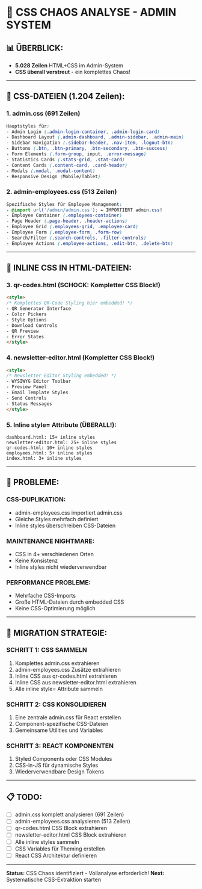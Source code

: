 # 🎨 CSS CHAOS ANALYSE - ADMIN SYSTEM

## 📊 **ÜBERBLICK:**
- **5.028 Zeilen** HTML+CSS im Admin-System
- **CSS überall verstreut** - ein komplettes Chaos!

---

## 📁 **CSS-DATEIEN (1.204 Zeilen):**

### 1. **admin.css (691 Zeilen)**
```css
Hauptstyles für:
- Admin Login (.admin-login-container, .admin-login-card)
- Dashboard Layout (.admin-dashboard, .admin-sidebar, .admin-main)
- Sidebar Navigation (.sidebar-header, .nav-item, .logout-btn)
- Buttons (.btn, .btn-primary, .btn-secondary, .btn-success)
- Form Elements (.form-group, input, .error-message)
- Statistics Cards (.stats-grid, .stat-card)
- Content Cards (.content-card, .card-header)
- Modals (.modal, .modal-content)
- Responsive Design (Mobile/Tablet)
```

### 2. **admin-employees.css (513 Zeilen)**
```css
Spezifische Styles für Employee Management:
- @import url('/admin/admin.css'); ← IMPORTIERT admin.css!
- Employee Container (.employees-container)
- Page Header (.page-header, .header-actions)
- Employee Grid (.employees-grid, .employee-card)
- Employee Form (.employee-form, .form-row)
- Search/Filter (.search-controls, .filter-controls)
- Employee Actions (.employee-actions, .edit-btn, .delete-btn)
```

---

## 📄 **INLINE CSS IN HTML-DATEIEN:**

### 3. **qr-codes.html (SCHOCK: Kompletter CSS Block!)**
```html
<style>
/* Komplettes QR-Code Styling hier embedded! */
- QR Generator Interface
- Color Pickers
- Style Options
- Download Controls
- QR Preview
- Error States
</style>
```

### 4. **newsletter-editor.html (Kompletter CSS Block!)**
```html
<style>
/* Newsletter Editor Styling embedded! */
- WYSIWYG Editor Toolbar
- Preview Panel
- Email Template Styles
- Send Controls
- Status Messages
</style>
```

### 5. **Inline style= Attribute (ÜBERALL!):**
```
dashboard.html: 15+ inline styles
newsletter-editor.html: 25+ inline styles
qr-codes.html: 10+ inline styles
employees.html: 5+ inline styles
index.html: 3+ inline styles
```

---

## 🔧 **PROBLEME:**

### **CSS-DUPLIKATION:**
- admin-employees.css importiert admin.css
- Gleiche Styles mehrfach definiert
- Inline styles überschreiben CSS-Dateien

### **MAINTENANCE NIGHTMARE:**
- CSS in 4+ verschiedenen Orten
- Keine Konsistenz
- Inline styles nicht wiederverwendbar

### **PERFORMANCE PROBLEME:**
- Mehrfache CSS-Imports
- Große HTML-Dateien durch embedded CSS
- Keine CSS-Optimierung möglich

---

## 🎯 **MIGRATION STRATEGIE:**

### **SCHRITT 1: CSS SAMMELN**
1. Komplettes admin.css extrahieren
2. admin-employees.css Zusätze extrahieren  
3. Inline CSS aus qr-codes.html extrahieren
4. Inline CSS aus newsletter-editor.html extrahieren
5. Alle inline style= Attribute sammeln

### **SCHRITT 2: CSS KONSOLIDIEREN**
1. Eine zentrale admin.css für React erstellen
2. Component-spezifische CSS-Dateien
3. Gemeinsame Utilities und Variables

### **SCHRITT 3: REACT KOMPONENTEN**
1. Styled Components oder CSS Modules
2. CSS-in-JS für dynamische Styles
3. Wiederverwendbare Design Tokens

---

## 📋 **TODO:**
- [ ] admin.css komplett analysieren (691 Zeilen)
- [ ] admin-employees.css analysieren (513 Zeilen)  
- [ ] qr-codes.html CSS Block extrahieren
- [ ] newsletter-editor.html CSS Block extrahieren
- [ ] Alle inline styles sammeln
- [ ] CSS Variables für Theming erstellen
- [ ] React CSS Architektur definieren

---

**Status:** CSS Chaos identifiziert - Vollanalyse erforderlich!
**Next:** Systematische CSS-Extraktion starten
